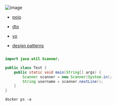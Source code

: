 ![image](12.png)
* [pojo](https://stackoverflow.com/questions/1612334/difference-between-dto-vo-pojo-javabeans)
* [dto](https://stackoverflow.com/questions/1612334/difference-between-dto-vo-pojo-javabeans)
* [vo](https://stackoverflow.com/questions/1612334/difference-between-dto-vo-pojo-javabeans)


* [design patterns]()

```java

import java.util.Scanner;

public class Test {
    public static void main(String[] args) {
        Scanner scanner = new Scanner(System.in);
        String username = scanner.nextLine();
    }
}

```


```shell
docker ps -a
```

